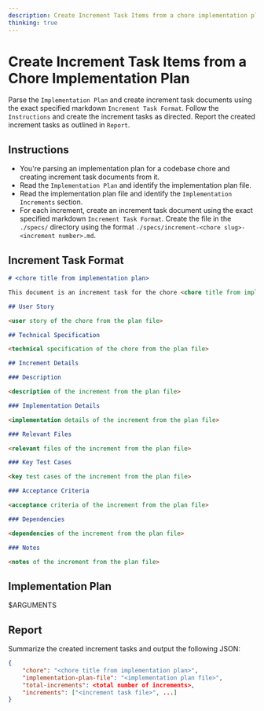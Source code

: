 ```yaml
---
description: Create Increment Task Items from a chore implementation plan.
thinking: true    
---
```


# Create Increment Task Items from a Chore Implementation Plan

Parse the `Implementation Plan` and create increment task documents using the exact specified markdown `Increment Task Format`. Follow the `Instructions` and create the increment tasks as directed. Report the created increment tasks as outlined in `Report`.

## Instructions

- You're parsing an implementation plan for a codebase chore and creating increment task documents from it.
- Read the `Implementation Plan` and identify the implementation plan file.
- Read the implementation plan file and identify the `Implementation Increments` section.
- For each increment, create an increment task document using the exact specified markdown `Increment Task Format`. Create the file in the `./specs/` directory using the format `./specs/increment-<chore slug>-<increment number>.md`.
    
## Increment Task Format

```md
# <chore title from implementation plan>

This document is an increment task for the chore <chore title from implementation plan>. It is created from the implementation plan file <implementation plan file>. The current increment is <increment number> of <total number of increments>.

## User Story

<user story of the chore from the plan file>

## Technical Specification

<technical specification of the chore from the plan file>

## Increment Details

### Description

<description of the increment from the plan file>

### Implementation Details

<implementation details of the increment from the plan file>

### Relevant Files

<relevant files of the increment from the plan file>

### Key Test Cases

<key test cases of the increment from the plan file>

### Acceptance Criteria

<acceptance criteria of the increment from the plan file>

### Dependencies

<dependencies of the increment from the plan file>

### Notes

<notes of the increment from the plan file>
```

## Implementation Plan

$ARGUMENTS

## Report

Summarize the created increment tasks and output the following JSON:

```json
{
    "chore": "<chore title from implementation plan>",
    "implementation-plan-file": "<implementation plan file>",
    "total-increments": <total number of increments>,
    "increments": ["<increment task file>", ...]
}
```
